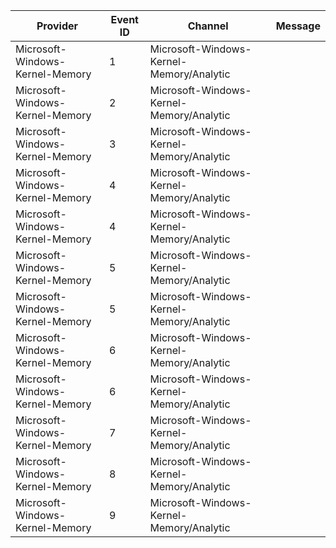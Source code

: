 Provider                         |  Event ID  |  Channel                                   |  Message
---------------------------------|------------|--------------------------------------------|---------
Microsoft-Windows-Kernel-Memory  |  1         |  Microsoft-Windows-Kernel-Memory/Analytic  |
Microsoft-Windows-Kernel-Memory  |  2         |  Microsoft-Windows-Kernel-Memory/Analytic  |
Microsoft-Windows-Kernel-Memory  |  3         |  Microsoft-Windows-Kernel-Memory/Analytic  |
Microsoft-Windows-Kernel-Memory  |  4         |  Microsoft-Windows-Kernel-Memory/Analytic  |
Microsoft-Windows-Kernel-Memory  |  4         |  Microsoft-Windows-Kernel-Memory/Analytic  |
Microsoft-Windows-Kernel-Memory  |  5         |  Microsoft-Windows-Kernel-Memory/Analytic  |
Microsoft-Windows-Kernel-Memory  |  5         |  Microsoft-Windows-Kernel-Memory/Analytic  |
Microsoft-Windows-Kernel-Memory  |  6         |  Microsoft-Windows-Kernel-Memory/Analytic  |
Microsoft-Windows-Kernel-Memory  |  6         |  Microsoft-Windows-Kernel-Memory/Analytic  |
Microsoft-Windows-Kernel-Memory  |  7         |  Microsoft-Windows-Kernel-Memory/Analytic  |
Microsoft-Windows-Kernel-Memory  |  8         |  Microsoft-Windows-Kernel-Memory/Analytic  |
Microsoft-Windows-Kernel-Memory  |  9         |  Microsoft-Windows-Kernel-Memory/Analytic  |